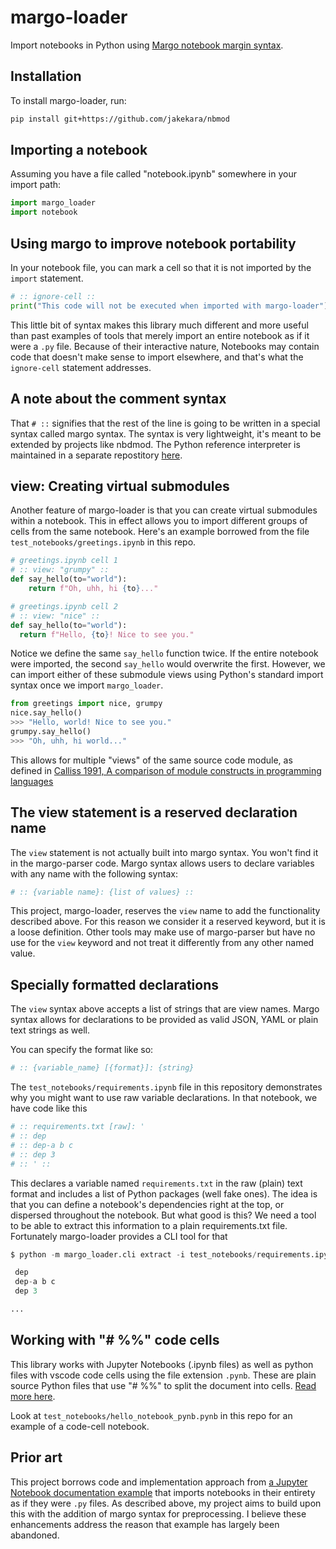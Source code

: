 # margo-loader

Import notebooks in Python using [Margo notebook margin
syntax](https://github.com/jakekara/nbdl).

## Installation

To install margo-loader, run:

```bash
pip install git+https://github.com/jakekara/nbmod
```

## Importing a notebook

Assuming you have a file called "notebook.ipynb" somewhere in your import path:

```python
import margo_loader
import notebook
```

## Using margo to improve notebook portability

In your notebook file, you can mark a cell so that it is not imported by the
`import` statement.

```python
# :: ignore-cell ::
print("This code will not be executed when imported with margo-loader")
```

This little bit of syntax makes this library much different and more useful than
past examples of tools that merely import an entire notebook as if it were a
`.py` file. Because of their interactive nature, Notebooks may contain code that
doesn't make sense to import elsewhere, and that's what the `ignore-cell`
statement addresses.

## A note about the comment syntax

That `# ::` signifies that the rest of the line is going to be written in a
special syntax called margo syntax. The syntax is very lightweight, it's meant
to be extended by projects like nbdmod. The Python reference interpreter is maintained in a separate repostitory [here](https://github.com/jakekara/nbdl/).

## view: Creating virtual submodules

Another feature of margo-loader is that you can create virtual submodules within
a notebook. This in effect allows you to import different groups of cells from
the same notebook. Here's an example borrowed from the file
`test_notebooks/greetings.ipynb` in this repo.

```python
# greetings.ipynb cell 1
# :: view: "grumpy" ::
def say_hello(to="world"):
    return f"Oh, uhh, hi {to}..."
```

```python
# greetings.ipynb cell 2
# :: view: "nice" ::
def say_hello(to="world"):
  return f"Hello, {to}! Nice to see you."
```

Notice we define the same `say_hello` function twice. If the entire notebook
were imported, the second `say_hello` would overwrite the first. However, we can
import either of these submodule views using Python's standard import syntax once we import `margo_loader`.

```python
from greetings import nice, grumpy
nice.say_hello()
>>> "Hello, world! Nice to see you."
grumpy.say_hello()
>>> "Oh, uhh, hi world..."
```

This allows for multiple "views" of the same source code module, as defined in
[Calliss 1991, A comparison of module constructs in programming
languages](https://dl.acm.org/doi/10.1145/122203.122206)

## The view statement is a reserved declaration name

The `view` statement is not actually built into margo syntax. You won't find it
in the margo-parser code. Margo syntax allows users to declare variables with
any name with the following syntax:

```python
# :: {variable name}: {list of values} ::
```

This project, margo-loader, reserves the `view` name to add the functionality
described above. For this reason we consider it a reserved keyword, but it is a
loose definition. Other tools may make use of margo-parser but have no use for
the `view` keyword and not treat it differently from any other named value.

## Specially formatted declarations

The `view` syntax above accepts a list of strings that are view names. Margo
syntax allows for declarations to be provided as valid JSON, YAML or plain text
strings as well.

You can specify the format like so:

```python
# :: {variable_name} [{format}]: {string}
```

The `test_notebooks/requirements.ipynb` file in this repository demonstrates why
you might want to use raw variable declarations. In that notebook, we have code like this

```python
# :: requirements.txt [raw]: '
# :: dep
# :: dep-a b c
# :: dep 3
# :: ' ::
```

This declares a variable named `requirements.txt` in the raw (plain) text format
and includes a list of Python packages (well fake ones). The idea is that you
can define a notebook's dependencies right at the top, or dispersed throughout
the notebook. But what good is this? We need a tool to be able to extract this information to a plain requirements.txt file. Fortunately margo-loader provides a CLI tool for that

```python
$ python -m margo_loader.cli extract -i test_notebooks/requirements.ipynb -f raw -p requirements.txt

 dep
 dep-a b c
 dep 3

...
```

## Working with "# %%" code cells

This library works with Jupyter Notebooks (.ipynb files) as well as python files
with vscode code cells using the file extension `.pynb`. These are plain source
Python files that use "# %%" to split the document into cells. [Read more
here](https://code.visualstudio.com/docs/python/jupyter-support-py).

Look at `test_notebooks/hello_notebook_pynb.pynb` in this repo for an example of
a code-cell notebook.

## Prior art

This project borrows code and implementation approach from [a Jupyter Notebook
documentation
example](https://jupyter-notebook.readthedocs.io/en/stable/examples/Notebook/Importing%20Notebooks.html)
that imports notebooks in their entirety as if they were `.py` files. As
described above, my project aims to build upon this with the addition of margo
syntax for preprocessing. I believe these enhancements address the reason that
example has largely been abandoned.
